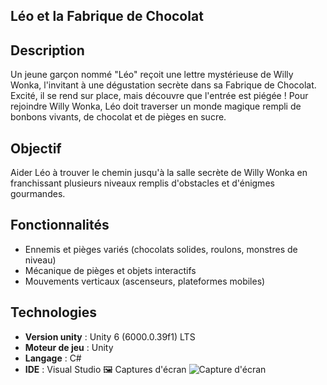 ## Léo et la Fabrique de Chocolat

## Description
Un jeune garçon nommé "Léo" reçoit une lettre mystérieuse de Willy Wonka, l'invitant à une dégustation secrète dans sa Fabrique de Chocolat. Excité, il se rend sur place, mais découvre que l'entrée est piégée ! Pour rejoindre Willy Wonka, Léo doit traverser un monde magique rempli de bonbons vivants, de chocolat et de pièges en sucre.

## Objectif
Aider Léo à trouver le chemin jusqu'à la salle secrète de Willy Wonka en franchissant plusieurs niveaux remplis d'obstacles et d'énigmes gourmandes.

## Fonctionnalités
- Ennemis et pièges variés (chocolats solides, roulons, monstres de niveau)
- Mécanique de pièges et objets interactifs
- Mouvements verticaux (ascenseurs, plateformes mobiles)

## Technologies
- **Version unity** : Unity 6 (6000.0.39f1) LTS
- **Moteur de jeu** : Unity
- **Langage** : C#
- **IDE** : Visual Studio
🖼️ Captures d'écran
![Capture d'écran](https://imgur.com/gWKfwof.png)
